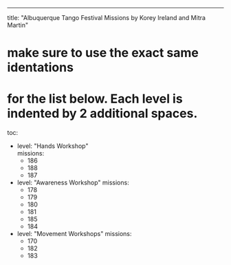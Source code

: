 ---
title: "Albuquerque Tango Festival Missions by Korey Ireland and Mitra Martin"

# make sure to use the exact same identations
# for the list below. Each level is indented by 2 additional spaces.

toc:
  - level: "Hands Workshop"    
    missions:           
      - 186              
      - 188              
      - 187               
  - level: "Awareness Workshop"
    missions:
      - 178
      - 179
      - 180
      - 181
      - 185
      - 184
  - level: "Movement Workshops"
    missions:
      - 170
      - 182
      - 183
